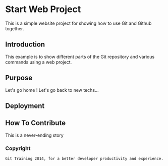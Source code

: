 # Start Web Project

This is a simple website project for
showing how to use Git and Github together.

## Introduction

This example is to show different parts 
of the Git repository and various commands 
using a web project.

## Purpose

Let's go home !
Let's go back to new techs...

## Deployment

## How To Contribute

This is a never-ending story

### Copyright 

	Git Training 2014, for a better developer productivity and experience.